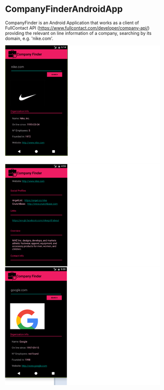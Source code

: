 # CompanyFinderAndroidApp

CompanyFinder is an Android Application that works as a client of FullContact API (https://www.fullcontact.com/developer/company-api/) providing the relevant on line information 
of a company, searching by its domain, e.g. 'nike.com'.

![alt text](companyFinder1.png)![alt text](companyFinder2.png)![alt text](companyFinder3.png)
